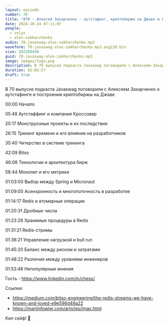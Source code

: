 ```yaml
---
layout: episode
number: 70
title: "#70 - Алексей Захарченко - аутстафинг, криптобиржа на Джаве и Редис"
date: 2024-10-24 07:11:07
people:
  - volyx
  - alex-zakharchenko
audio: 70-javaswag-alex-zakharchenko.mp3
waveform: 70-javaswag-alex-zakharchenko.mp3.avg220.bin
size: 302269440           
guid: 70-javaswag-alex-zakharchenko.mp3
image: images/logo.png
description: В 70 выпуске подкаста Javaswag поговорили с Алексеем Захарченко о аутстафинге и построении криптобиржы на Джаве
duration: 02:05:57
draft: true
---
```


В 70 выпуске подкаста Javaswag поговорили с Алексеем Захарченко о аутстафинге и построении криптобиржы на Джаве

00:00 Начало

05:48 Аутстаффинг и компания Кроссовер

20:17 Монструозные проекты и их последствия

26:15 Трекинг времени и его влияние на разработчиков

35:40 Читерство в системе трекинга

42:09 Bitso

46:08 Технологии и архитектура бирж

58:44 Монолит и его метрики

01:03:00 Выбор между Spring и Micronaut

01:09:00 Асинхронность и многопоточность в разработке

01:14:17 Redis и атомарные операции

01:20:31 Дробные числа

01:23:28 Хранимые процедуры в Redis

01:31:21 Redis-стримы

01:36:21 Управление нагрузкой и bull run 

01:45:20 Баланс между риском и затратами

01:48:22 Различия между уровнями инженеров

01:53:48 Непопулярные мнения

Гость - https://www.linkedin.com/in/chess/

Ссылки:
- https://medium.com/bitso-engineering/the-redis-streams-we-have-known-and-loved-e9e596d49a22
- https://martinfowler.com/articles/lmax.html

Кип сейф! 🖖



